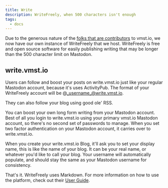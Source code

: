 ```yaml
---
title: Write
description: WriteFreely, when 500 characters isn't enough
tags:
  - docs
---
```


Due to the generous nature of the [folks that are contributors](https://docs.vmst.io/funding) to vmst.io, we now have our own instance of WriteFreely that we host. WriteFreely is free and open source software for easily publishing writing that may be longer than the 500 character limit on Mastodon.

## write.vmst.io

Users can follow and boost your posts on write.vmst.io just like your regular Mastodon account, because it's uses ActivityPub. The format of your WriteFreely account will be @_username_@write.vmst.io.

They can also follow your blog using good ole' RSS.

You can boost your own long form writing from your Mastodon account. Best of all you login to write.vmst.io using your primary vmst.io Mastodon account, so there's no second set of passwords to manage. When you set two factor authentication on your Mastodon account, it carries over to write.vmst.io.

When you create your write.vmst.io Blog, it'll ask you to set your display name, this is like the name of your blog. It can be your real name, or whatever you'd like to call your blog. Your username will automatically populate, and should stay the same as your Mastodon username for consistency.

That's it. WriteFreely uses Markdown. For more information on how to use the platform, check out their [User Guide](https://writefreely.org/docs/latest/writer).